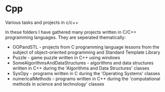 # Cpp
Various tasks and projects in c/c++


In these folders I have gathered many projects written in C/C++ programming languages. They are seperated thematically:
  * OOPandSTL - projects from C programming language lessons from the subject of object-oriented programming and Standard Template Library
  * Puzzle - game puzzle written in C++ using windows
  * SomeAlgorithmsAndDataStructures - algorithms and data structures written in C++ during the 'Algorithms and Data Structures' classes
  * SysOpy - programs written in C during the 'Operating Systems' classes
  * numericalMethods - programs written in C++ during the 'computational methods in science and technology' classes
